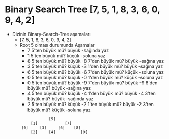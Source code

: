 # Binary Search Tree [7, 5, 1, 8, 3, 6, 0, 9, 4, 2] 

- Dizinin Binary-Search-Tree aşamaları
    * [7, 5, 1, 8, 3, 6, 0, 9, 4, 2] 
    * Root 5 olması durumunda Aşamalar
        - 7 5'ten büyük mü? büyük -sağında yaz
        - 1 5'ten büyük mü? küçük -soluna yaz
        - 8 5'ten büyük mü? büyük -8 7'den büyük mü? büyük -sağına yaz
        - 3 5'ten büyük mü? küçük -3 1'den büyük mü? büyük -sağına yaz
        - 6 5'ten büyük mü? büyük -6 7'den büyük mü? küçük -soluna yaz
        - 0 5'ten büyük mü? küçük -0 1'den büyük mü? küçük -soluna yaz
        - 0 5'ten büyük mü? büyük -9 7'den büyük mü? büyük -9 8'den büyük mü? büyük -sağına yaz
        - 4 5'ten büyük mü? küçük -4 1'den büyük mü? büyük -4 3'ten büyük mü? büyük -sağında yaz
        - 2 5'ten büyük mü? küçük -2 1'ten büyük mü? büyük -2 3'ten büyük mü? küçük -soluna yaz
    ```
                    [5]
            [1]            [7]
        [0]     [3]     [6]    [8]
            [2]     [4]           [9]
    ```

